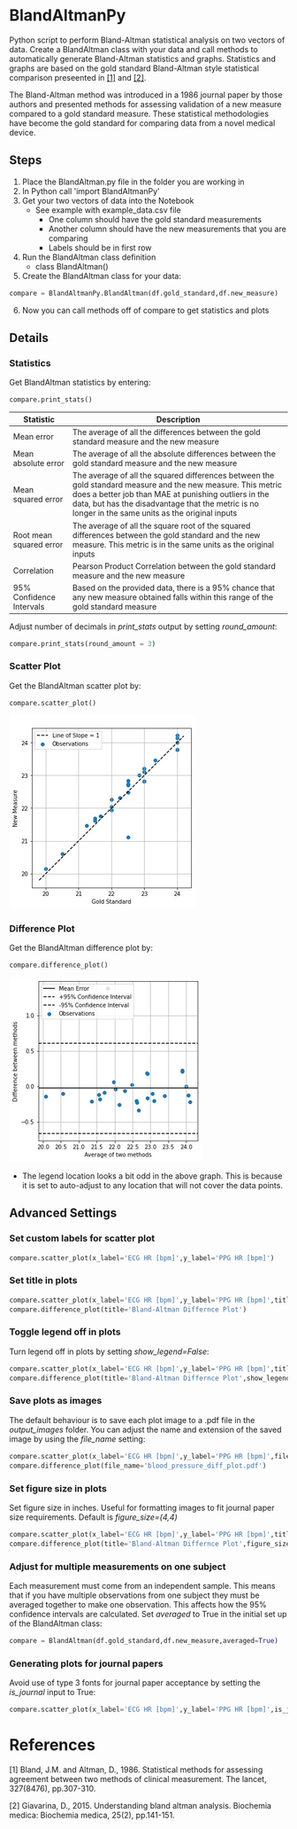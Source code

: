 # BlandAltmanPy
Python script to perform Bland-Altman statistical analysis on two vectors of data. Create a BlandAltman class with your data and call methods to automatically generate Bland-Altman statistics and graphs. Statistics and graphs are based on the gold standard Bland-Altman style statistical comparison preseented in [[1]](https://pubmed.ncbi.nlm.nih.gov/2868172/) and [[2]](https://mail.biochemia-medica.com/assets/images/upload/xml_tif/Giavarina_Davide-Understanding_Bland_Altman_analyses.pdf).

The Bland-Altman method was introduced in a 1986 journal paper by those authors and presented methods for assessing validation of a new measure compared to a gold standard measure. These statistical methodologies have become the gold standard for comparing data from a novel medical device.

## Steps
1. Place the BlandAltman.py file in the folder you are working in
2. In Python call 'import BlandAltmanPy'
3. Get your two vectors of data into the Notebook
    - See example with example_data.csv file
      - One column should have the gold standard measurements
      - Another column should have the new measurements that you are comparing
      - Labels should be in first row
4. Run the BlandAltman class definition
    - class BlandAltman()
5. Create the BlandAltman class for your data:
```python
compare = BlandAltmanPy.BlandAltman(df.gold_standard,df.new_measure)
```
6. Now you can call methods off of compare to get statistics and plots


## Details
### Statistics
Get BlandAltman statistics by entering:
```python
compare.print_stats()
```
|Statistic     |Description                 |
|--------------|----------------------------|
|Mean error    |The average of all the differences between the gold standard measure and the new measure|
|Mean absolute error |The average of all the absolute differences between the gold standard measure and the new measure|
|Mean squared error |The average of all the squared differences between the gold standard measure and the new measure. This metric does a better job than MAE at punishing outliers in the data, but has the disadvantage that the metric is no longer in the same units as the original inputs|
|Root mean squared error | The average of all the square root of the squared differences between the gold standard and the new measure. This metric is in the same units as the original inputs|
|Correlation |Pearson Product Correlation between the gold standard measure and the new measure|
|95% Confidence Intervals |Based on the provided data, there is a 95% chance that any new measure obtained falls within this range of the gold standard  measure|

Adjust number of decimals in *print_stats* output by setting *round_amount*:
```python
compare.print_stats(round_amount = 3)
```

### Scatter Plot
Get the BlandAltman scatter plot by:
```python
compare.scatter_plot()
```
![logo](manual/BlandAltman_ScatterPlot.jpg)

### Difference Plot
Get the BlandAltman difference plot by:
```python
compare.difference_plot()
```
![logo](manual/BlandAltman_DifferencePlot.jpg)
- The legend location looks a bit odd in the above graph. This is because it is set to auto-adjust to any location that will not cover the data points.

## Advanced Settings
### Set custom labels for scatter plot
```python
compare.scatter_plot(x_label='ECG HR [bpm]',y_label='PPG HR [bpm]')
```
### Set title in plots
```python
compare.scatter_plot(x_label='ECG HR [bpm]',y_label='PPG HR [bpm]',title='HR Comparison')
compare.difference_plot(title='Bland-Altman Differnce Plot')
```

### Toggle legend off in plots
Turn legend off in plots by setting *show_legend=False*:
```python
compare.scatter_plot(x_label='ECG HR [bpm]',y_label='PPG HR [bpm]',title='HR Comparison',show_legend=False)
compare.difference_plot(title='Bland-Altman Differnce Plot',show_legend=False)
```

### Save plots as images
The default behaviour is to save each plot image to a .pdf file in the *output_images* folder. You can adjust the name and extension of the saved image by using the *file_name* setting:
```python
compare.scatter_plot(x_label='ECG HR [bpm]',y_label='PPG HR [bpm]',file_name='HR_Scatter_Compare.jpg')
compare.difference_plot(file_name='blood_pressure_diff_plot.pdf')
```


### Set figure size in plots
Set figure size in inches. Useful for formatting images to fit journal paper size requirements. Default is *figure_size=(4,4)*
```python
compare.scatter_plot(x_label='ECG HR [bpm]',y_label='PPG HR [bpm]',title='Heart Rate Comparison',figure_size=(8,8))
compare.difference_plot(title='Bland-Altman Differnce Plot',figure_size=(8,8))
```

### Adjust for multiple measurements on one subject
Each measurement must come from an independent sample. This means that if you have multiple observations from one subject they must be averaged together to make one observation. This affects how the 95% confidence intervals are calculated. Set *averaged* to True in the initial set up of the BlandAltman class:

```python
compare = BlandAltman(df.gold_standard,df.new_measure,averaged=True)
```

### Generating plots for journal papers
Avoid use of type 3 fonts for journal paper acceptance by setting the *is_journal* input to True:
```python
compare.scatter_plot(x_label='ECG HR [bpm]',y_label='PPG HR [bpm]',is_journal=True)
```
# References

[1] Bland, J.M. and Altman, D., 1986. Statistical methods for assessing
agreement between two methods of clinical measurement. The lancet,
327(8476), pp.307-310.

[2] Giavarina, D., 2015. Understanding bland altman analysis. Biochemia
medica: Biochemia medica, 25(2), pp.141-151.
